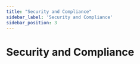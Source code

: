 ```yaml
---
title: "Security and Compliance"
sidebar_label: 'Security and Compliance'
sidebar_position: 3
---
```

# Security and Compliance